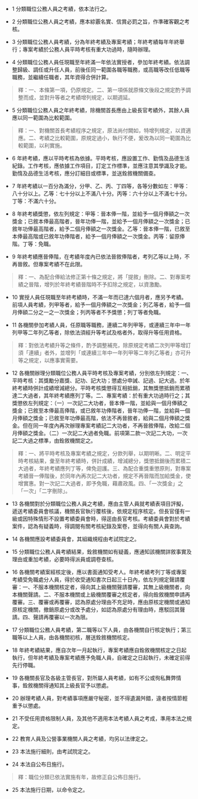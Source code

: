 * 1 分類職位公務人員之考績，依本法行之。

* 2 分類職位公務人員之考績，應本綜覈名實、信賞必罰之旨，作準確客觀之考核。

* 3 分類職位公務人員考績，分為年終考績及專案考績；年終考績每年年終舉行；專案考績於公務人員平時考核有重大功過時，隨時辦理。

* 4 分類職位公務人員任現職至年終滿一年依法實授者，參加年終考績。依法調整歸級、調任或升任人員，前後任同一範圍各職等職務，或高職等改任低職等職務，並繼續任職者，其年資得合併計算。

> 釋：一、本條第一項，仍原規定。二、第一項係就原條文後段之規定酌予調整而成，並對升等者之考績增列規定，以期週延。

* 5 分類職位公務人員之年終考績，除機關首長應由上級長官考績外，其餘人員應以同一範圍為比較範圍。

> 釋：一、對機關首長考績程序之規定，原法尚付闕如，特增列規定，以資適應。二、考績之比較範圍，原規定過小，執行不便，爰改為以同一範圍為比較範圍，以利實施。

* 6 年終考績，應以平時考核為依據。平時考核，應設置工作、勤惰及品德生活紀錄。工作考核，應依據工作項目，訂定工作標準，並應注意其學識及才能。勤惰及品德生活考核，應分訂細目或標準，並送銓敘機關備查。

* 7 年終考績以一百分為滿分，分甲、乙、丙、丁四等，各等分數如左：甲等：八十分以上。乙等：七十分以上不滿八十分。丙等：六十分以上不滿七十分。丁等：不滿六十分。

* 8 年終考績獎懲，依左列規定：甲等：晉本俸一階，並給予一個月俸額之一次獎金；已敘本俸最高階者，晉年功俸一階，並給予一個月俸額之一次獎金；已敘年功俸最高階者，給予二個月俸額之一次獎金。乙等：晉本俸一階，已敘至本俸最高階或已敘年功俸階者，給予一個月俸額之一次獎金。丙等：留原俸階。丁等：免職。

* 9 年終考績應晉俸階，在考績年度內已依法晉敘俸階者，考列乙等以上時，不再晉敘。但專案考績不在此限。

> 釋：一、為配合俸給法修正第十條之規定，將「提敘」刪除。二、對專案考績之晉階，增列於年終考績晉階時不予扣除之規定，以資激勵。

* 10 實授人員任現職至年終考績時，不滿一年而已達六個月者，應另予考績。前項人員考績，列甲等者，給予一個月俸額之一次獎金；列乙等者，給予一個月俸額二分之一之一次獎金；列丙等者不予獎懲；列丁等者免職。

* 11 各機關參加考績人員，任原職等職務，連續二年列甲等，或連續三年中一年列甲等二年列乙等者，除依法須經升等考試及格者外，取得升等任用資格。

> 釋：對依法考績升等之條件，酌予調整補充，除原規定考績二次列甲等增訂須「連續」者外，並增列「或連續三年中一年列甲等二年列乙等者」亦可升等之規定，以應事實需要。

* 12 各機關辦理分類職位公務人員平時考核及專案考績，分別依左列規定：一、平時考核：其獎勵分嘉獎、記功、記大功；懲處分申誡、記過、記大過。於年終考績時併計成績增減總分。平時考核獎懲得互相抵銷，其無獎懲抵銷而累積達二大過者，其年終考績應列丁等。二、專案考績：於有重大功過時行之；其獎懲依左列規定：（一）一次記二大功者，晉本俸一階，並給與一個月俸額之獎金；已敘至本俸最高俸階，或已敘年功俸階者，晉年功俸一階，並給與一個月俸額之獎金；已敘至年功俸最高階，依法不再晉敘者，給與二個月俸額之獎金。但在同一年度內再次辦理專案考績記二大功者，不再晉敘俸階，改給二個月俸額之獎金。（二）一次記二大過者免職。前項第二款一次記二大功，一次記二大過之標準，由銓敘機關定之。

> 釋：一、將平時考核及專案考績之規定，分款列舉，以期明晰。二、明定平時考核結果，彙至年終考績時，併計成績，增減總分，獎懲抵銷後而累積二大過者，年終考績應列丁等，俾免迴護。三、為配合重獎重懲原則，對專案考績晉一俸階後，於同年內再次記二大功者，規定不再晉階而加給獎金，使增實惠。對一次記二大過者，即予免職，藉肅政風。四、「一次獎金」之「一次」「二字刪除」。

* 13 各機關對於分類職位公務人員之考績，應由主管人員就考績表項目評擬，遞送考績委員會核議，機關長官執行覆核後，依規定程序核定。但長官僅有一級或因特殊情形不設置考績委員會時，得逕由長官考核。考績委員會對於考績案件，認為有疑義時，得調閱有關考核紀錄及案卷，並得向有關人員查詢。

* 14 各機關應設考績委員會，其組織規程由考試院定之。

* 15 分類職位公務人員考績結果，銓敘機關如有疑義，應通知該機關詳敘事實及理由或重加考績，必要時得派員或調卷查核。

* 16 各機關考績案經核定後，應以書面通知受考人。年終考績考列丁等或專案考績受免職處分人員，得於收受通知書次日起三十日內，依左列規定聲請覆審：一、不服本機關核定者，得向其上級機關聲請覆審，其無上級機關者，向本機關聲請。二、不服本機關或上級機關覆審之核定者，得向銓敘機關申請再覆審。三、覆審或再覆審，認為原處分理由不充足時，應由原核定機關或通知原核定機關，撤銷原處分或改予處分，如認為原處分有理由時，應駁回其聲請。四、聲請再覆審以一次為限。

* 17 分類職位公務人員考績，第二職等以下人員，由各機關自行核定執行；第三職等以上人員，由各機關初核，層送銓敘機關核定。

* 18 年終考績結果，應自次年一月起執行，專案考績應自銓敘機關核定之日起執行，但年終考績及專案考績應予免職人員，自確定之日起執行，未確定前得先行停職。

* 19 各機關長官及各級主管長官，對所屬人員考績，如有不公或徇私舞弊情事，銓敘機關得通知其上級長官予以懲處。

* 20 辦理考績人員，對考績事項應嚴守秘密，並不得遺漏舛錯，違者按情節輕重予以懲處。

* 21 不受任用資格限制人員，及其他不適用本法考績人員之考成，準用本法之規定。

* 22 教育人員及公營事業機關人員之考績，均另以法律定之。

* 23 本法施行細則，由考試院定之。

* 24 本法自公布日施行。

> 釋：職位分類已依法實施有年，故修正自公佈日施行。

* 25 本法施行日期，以命令定之。


